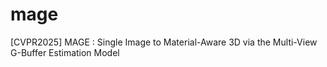 # mage
[CVPR2025] MAGE : Single Image to Material-Aware 3D via the Multi-View G-Buffer Estimation Model
